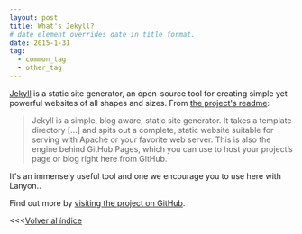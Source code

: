 ```yaml
---
layout: post
title: What's Jekyll?
# date element overrides date in title format.
date: 2015-1-31
tag:
  - common_tag
  - other_tag
---
```


[Jekyll](http://jekyllrb.com) is a static site generator, an open-source tool for creating simple yet powerful websites of all shapes and sizes. From [the project's readme](https://github.com/mojombo/jekyll/blob/master/README.markdown):

<!--more-->

  > Jekyll is a simple, blog aware, static site generator. It takes a template directory [...] and spits out a complete, static website suitable for serving with Apache or your favorite web server. This is also the engine behind GitHub Pages, which you can use to host your project’s page or blog right here from GitHub.

It's an immensely useful tool and one we encourage you to use here with Lanyon..

Find out more by [visiting the project on GitHub](https://github.com/mojombo/jekyll).


<<<[Volver al índice](https://jrgarcia.es/artículos.html)
